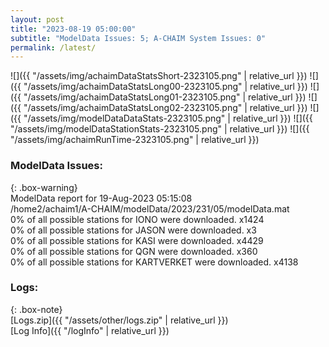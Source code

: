 ```yaml
---
layout: post
title: "2023-08-19 05:00:00"
subtitle: "ModelData Issues: 5; A-CHAIM System Issues: 0"
permalink: /latest/
---
```


![]({{ "/assets/img/achaimDataStatsShort-2323105.png" | relative_url }})
![]({{ "/assets/img/achaimDataStatsLong00-2323105.png" | relative_url }})
![]({{ "/assets/img/achaimDataStatsLong01-2323105.png" | relative_url }})
![]({{ "/assets/img/achaimDataStatsLong02-2323105.png" | relative_url }})
![]({{ "/assets/img/modelDataDataStats-2323105.png" | relative_url }})
![]({{ "/assets/img/modelDataStationStats-2323105.png" | relative_url }})
![]({{ "/assets/img/achaimRunTime-2323105.png" | relative_url }})


### ModelData Issues:  
  
{: .box-warning}  
 ModelData report for 19-Aug-2023 05:15:08   
 /home2/achaim1/A-CHAIM/modelData/2023/231/05/modelData.mat   
 0% of all possible stations for IONO were downloaded. x1424   
 0% of all possible stations for JASON were downloaded. x3   
 0% of all possible stations for KASI were downloaded. x4429   
 0% of all possible stations for QGN were downloaded. x360   
 0% of all possible stations for KARTVERKET were downloaded. x4138   
  


### Logs:  
  
{: .box-note}  
[Logs.zip]({{ "/assets/other/logs.zip" | relative_url }})  
[Log Info]({{ "/logInfo" | relative_url }})  
